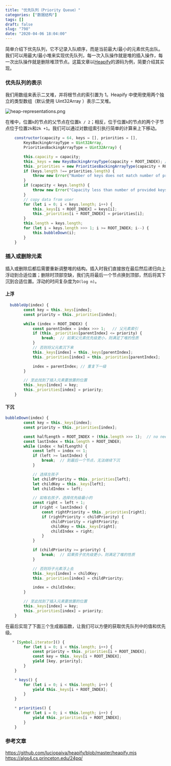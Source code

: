 ```yaml
---
title: "优先队列（Priority Queue）"
categories: ["数据结构"]
tags: []
draft: false
slug: "798"
date: "2020-04-06 18:04:00"
---
```


简单介绍下优先队列，它不记录入队顺序，而是当前最大/最小的元素优先出队。我们可以用最大/最小堆来实现优先队列，每一次入队操作就是堆的插入操作，每一次出队操作就是删除堆顶节点。这篇文章以[Heapify](https://github.com/luciopaiva/heapify)的源码为例，简要介绍其实现。

### 优先队列的表示
我们用数组来表示二叉堆，并将根节点的索引置为 1。Heapify 中使用使用两个独立的类型数组（默认使用 Uint32Array ）表示二叉堆。

<img src="https://img.zhangchen915.com/2020/04/4294270541.png" alt="heap-representations.png" />

在堆中，位置`k`的节点的父节点在位置`k / 2`；相反，位于位置`k`的节点的两个子节点位于位置`2k`和`2k +1`。我们可以通过对数组索引执行简单的计算来上下移动。

```js
    constructor(capacity = 64, keys = [], priorities = [],
        KeysBackingArrayType = Uint32Array,
        PrioritiesBackingArrayType = Uint32Array) {

        this.capacity = capacity;
        this._keys = new KeysBackingArrayType(capacity + ROOT_INDEX); // ROOT_INDEX = 1;
        this._priorities = new PrioritiesBackingArrayType(capacity + ROOT_INDEX);
        if (keys.length !== priorities.length) {
            throw new Error("Number of keys does not match number of priorities provided.");
        }
        if (capacity < keys.length) {
            throw new Error("Capacity less than number of provided keys.");
        }
        // copy data from user
        for (let i = 0; i < keys.length; i++) {
            this._keys[i + ROOT_INDEX] = keys[i];
            this._priorities[i + ROOT_INDEX] = priorities[i];
        }
        this.length = keys.length;
        for (let i = keys.length >>> 1; i >= ROOT_INDEX; i--) {
            this.bubbleDown(i);
        }
    }
```

### 插入或删除元素
插入或删除后都后需要重新调整堆的结构。插入时我们直接放在最后然后递归向上浮动到合适位置；删除时顶部空缺，我们先将最后一个节点换到顶部，然后将其下沉到合适位置。浮动的时间复杂度为`O(log n)`。

#### 上浮
```js
  bubbleUp(index) {
        const key = this._keys[index];
        const priority = this._priorities[index];

        while (index > ROOT_INDEX) {
            const parentIndex = index >>> 1;   // 父元素索引
            if (this._priorities[parentIndex] <= priority) {
                break;  // 如果父元素优先级更小，则满足了堆的性质
            }
            // 否则将父元素沉下来
            this._keys[index] = this._keys[parentIndex];
            this._priorities[index] = this._priorities[parentIndex];

            index = parentIndex; // 重复下一级
        }

        // 至此找到了插入元素要放置的位置
        this._keys[index] = key;
        this._priorities[index] = priority;
    }
```
#### 下沉
```js
bubbleDown(index) {
        const key = this._keys[index];
        const priority = this._priorities[index];

        const halfLength = ROOT_INDEX + (this.length >>> 1);  // no need to check the last level
        const lastIndex = this.length + ROOT_INDEX;
        while (index < halfLength) {
            const left = index << 1;
            if (left >= lastIndex) {
                break;  // 到最后一个节点，无法继续下沉
            }

            // 选择左孩子
            let childPriority = this._priorities[left];
            let childKey = this._keys[left];
            let childIndex = left;

            // 如有右孩子，选择优先级最小的
            const right = left + 1;
            if (right < lastIndex) {
                const rightPriority = this._priorities[right];
                if (rightPriority < childPriority) {
                    childPriority = rightPriority;
                    childKey = this._keys[right];
                    childIndex = right;
                }
            }

            if (childPriority >= priority) {
                break;  // 如果孩子优先级更小，则满足了堆的性质
            }

            // 否则将子元素浮上去
            this._keys[index] = childKey;
            this._priorities[index] = childPriority;

            index = childIndex;
        }

        // 至此找到了插入元素要放置的位置
        this._keys[index] = key;
        this._priorities[index] = priority;
    }
```

在最后实现了下面三个生成器函数，让我们可以方便的获取优先队列中的值和优先级。

```js
   * [Symbol.iterator]() {
        for (let i = 0; i < this.length; i++) {
            const priority = this._priorities[i + ROOT_INDEX];
            const key = this._keys[i + ROOT_INDEX];
            yield [key, priority];
        }
    }

    * keys() {
        for (let i = 0; i < this.length; i++) {
            yield this._keys[i + ROOT_INDEX];
        }
    }

    * priorities() {
        for (let i = 0; i < this.length; i++) {
            yield this._priorities[i + ROOT_INDEX];
        }
    }
```

### 参考文章

https://github.com/luciopaiva/heapify/blob/master/heapify.mjs
https://algs4.cs.princeton.edu/24pq/
